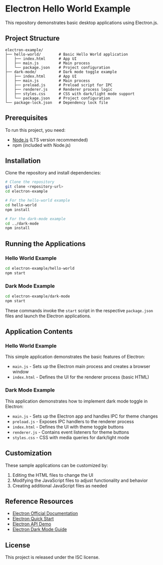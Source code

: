 # Electron Hello World Example

This repository demonstrates basic desktop applications using Electron.js.

## Project Structure

```
electron-example/
├── hello-world/        # Basic Hello World application
│   ├── index.html      # App UI
│   ├── main.js         # Main process
│   └── package.json    # Project configuration
├── dark-mode/          # Dark mode toggle example
│   ├── index.html      # App UI
│   ├── main.js         # Main process
│   ├── preload.js      # Preload script for IPC
│   ├── renderer.js     # Renderer process logic
│   ├── styles.css      # CSS with dark/light mode support
│   └── package.json    # Project configuration
└── package-lock.json   # Dependency lock file
```

## Prerequisites

To run this project, you need:

- [Node.js](https://nodejs.org/) (LTS version recommended)
- npm (included with Node.js)

## Installation

Clone the repository and install dependencies:

```bash
# Clone the repository
git clone <repository-url>
cd electron-example

# For the hello-world example
cd hello-world
npm install

# For the dark-mode example
cd ../dark-mode
npm install
```

## Running the Applications

### Hello World Example

```bash
cd electron-example/hello-world
npm start
```

### Dark Mode Example

```bash
cd electron-example/dark-mode
npm start
```

These commands invoke the `start` script in the respective `package.json` files and launch the Electron applications.

## Application Contents

### Hello World Example
This simple application demonstrates the basic features of Electron:

- `main.js` - Sets up the Electron main process and creates a browser window
- `index.html` - Defines the UI for the renderer process (basic HTML)

### Dark Mode Example
This application demonstrates how to implement dark mode toggle in Electron:

- `main.js` - Sets up the Electron app and handles IPC for theme changes
- `preload.js` - Exposes IPC handlers to the renderer process
- `index.html` - Defines the UI with theme toggle buttons
- `renderer.js` - Contains event listeners for theme buttons
- `styles.css` - CSS with media queries for dark/light mode

## Customization

These sample applications can be customized by:

1. Editing the HTML files to change the UI
2. Modifying the JavaScript files to adjust functionality and behavior
3. Creating additional JavaScript files as needed

## Reference Resources

- [Electron Official Documentation](https://www.electronjs.org/docs)
- [Electron Quick Start](https://www.electronjs.org/docs/latest/tutorial/quick-start)
- [Electron API Demo](https://www.electronjs.org/docs/latest/api/app)
- [Electron Dark Mode Guide](https://www.electronjs.org/docs/latest/tutorial/dark-mode)

## License

This project is released under the ISC license. 